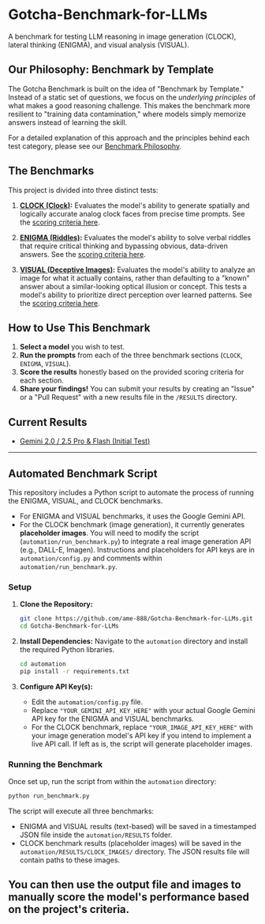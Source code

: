 # Gotcha-Benchmark-for-LLMs

A benchmark for testing LLM reasoning in image generation (CLOCK), lateral thinking (ENIGMA), and visual analysis (VISUAL).

## Our Philosophy: Benchmark by Template

The Gotcha Benchmark is built on the idea of "Benchmark by Template." Instead of a static set of questions, we focus on the *underlying principles* of what makes a good reasoning challenge. This makes the benchmark more resilient to "training data contamination," where models simply memorize answers instead of learning the skill.

For a detailed explanation of this approach and the principles behind each test category, please see our [Benchmark Philosophy](./PHILOSOPHY.md).

## The Benchmarks

This project is divided into three distinct tests:

1.  **[CLOCK (Clock)](./CLOCK/prompts.md):** Evaluates the model's ability to generate spatially and logically accurate analog clock faces from precise time prompts. See the [scoring criteria here](./CLOCK/scoring.md).

2.  **[ENIGMA (Riddles)](./ENIGMA/prompts.md):** Evaluates the model's ability to solve verbal riddles that require critical thinking and bypassing obvious, data-driven answers. See the [scoring criteria here](./ENIGMA/scoring.md).

3.  **[VISUAL (Deceptive Images)](./VISUAL/prompts.md):** Evaluates the model's ability to analyze an image for what it actually contains, rather than defaulting to a "known" answer about a similar-looking optical illusion or concept. This tests a model's ability to prioritize direct perception over learned patterns. See the [scoring criteria here](./VISUAL/scoring.md).

## How to Use This Benchmark

1.  **Select a model** you wish to test.
2.  **Run the prompts** from each of the three benchmark sections (`CLOCK`, `ENIGMA`, `VISUAL`).
3.  **Score the results** honestly based on the provided scoring criteria for each section.
4.  **Share your findings!** You can submit your results by creating an "Issue" or a "Pull Request" with a new results file in the `/RESULTS` directory.

## Current Results

*   [Gemini 2.0 / 2.5 Pro & Flash (Initial Test)](./RESULTS/gemini_scores.md)

---

## Automated Benchmark Script

This repository includes a Python script to automate the process of running the ENIGMA, VISUAL, and CLOCK benchmarks.

*   For ENIGMA and VISUAL benchmarks, it uses the Google Gemini API.
*   For the CLOCK benchmark (image generation), it currently generates **placeholder images**. You will need to modify the script (`automation/run_benchmark.py`) to integrate a real image generation API (e.g., DALL-E, Imagen). Instructions and placeholders for API keys are in `automation/config.py` and comments within `automation/run_benchmark.py`.

### Setup

1.  **Clone the Repository:**
    ```bash
    git clone https://github.com/ame-888/Gotcha-Benchmark-for-LLMs.git
    cd Gotcha-Benchmark-for-LLMs
    ```

2.  **Install Dependencies:**
    Navigate to the `automation` directory and install the required Python libraries.
    ```bash
    cd automation
    pip install -r requirements.txt
    ```

3.  **Configure API Key(s):**
    *   Edit the `automation/config.py` file.
    *   Replace `"YOUR_GEMINI_API_KEY_HERE"` with your actual Google Gemini API key for the ENIGMA and VISUAL benchmarks.
    *   For the CLOCK benchmark, replace `"YOUR_IMAGE_API_KEY_HERE"` with your image generation model's API key if you intend to implement a live API call. If left as is, the script will generate placeholder images.

### Running the Benchmark

Once set up, run the script from within the `automation` directory:
```bash
python run_benchmark.py
```
The script will execute all three benchmarks:
*   ENIGMA and VISUAL results (text-based) will be saved in a timestamped JSON file inside the `automation/RESULTS` folder.
*   CLOCK benchmark results (placeholder images) will be saved in the `automation/RESULTS/CLOCK_IMAGES/` directory. The JSON results file will contain paths to these images.

You can then use the output file and images to manually score the model's performance based on the project's criteria.
---